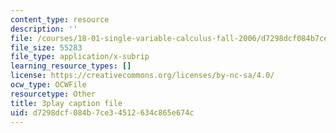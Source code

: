 ```yaml
---
content_type: resource
description: ''
file: /courses/18-01-single-variable-calculus-fall-2006/d7298dcf084b7ce34512634c865e674c_5q_3FDOkVRQ.srt
file_size: 55283
file_type: application/x-subrip
learning_resource_types: []
license: https://creativecommons.org/licenses/by-nc-sa/4.0/
ocw_type: OCWFile
resourcetype: Other
title: 3play caption file
uid: d7298dcf-084b-7ce3-4512-634c865e674c
---
```

